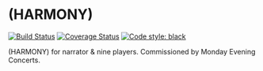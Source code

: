 (HARMONY)
=========

[![Build Status](
    https://travis-ci.org/trevorbaca/harmony.svg)](
    https://travis-ci.org/trevorbaca/harmony)
[![Coverage Status](
    https://coveralls.io/repos/github/trevorbaca/harmony/badge.svg)](
    https://coveralls.io/github/trevorbaca/harmony)
[![Code style: black](
    https://img.shields.io/badge/code%20style-black-000000.svg)](
    https://github.com/ambv/black)

(HARMONY) for narrator & nine players. Commissioned by Monday Evening Concerts.
